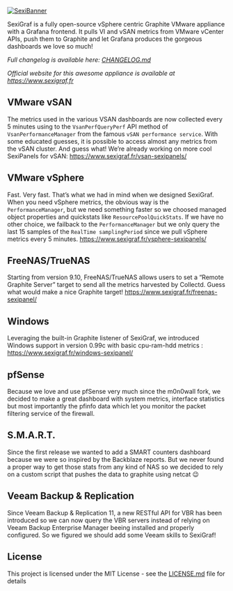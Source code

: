 [![SexiBanner](https://www.sexigraf.fr/wp-content/uploads/2017/07/SexiGrafBanner.png)](https://www.sexigraf.fr)

SexiGraf is a fully open-source vSphere centric Graphite VMware appliance with a Grafana frontend. It pulls VI and vSAN metrics from VMware vCenter APIs, push them to Graphite and let Grafana produces the gorgeous dashboards we love so much!

*Full changelog is available here: [CHANGELOG.md](CHANGELOG.md)*

*Official website for this awesome appliance is available at https://www.sexigraf.fr*

## VMware vSAN

The metrics used in the various VSAN dashboards are now collected every 5 minutes using to the `VsanPerfQueryPerf` API method of `VsanPerformanceManager` from the famous `vSAN performance service`. With some educated guesses, it is possible to access almost any metrics from the vSAN cluster. And guess what! We’re already working on more cool SexiPanels for vSAN: https://www.sexigraf.fr/vsan-sexipanels/

## VMware vSphere

Fast. Very fast. That’s what we had in mind when we designed SexiGraf. When you need vSphere metrics, the obvious way is the `PerformanceManager`, but we need something faster so we choosed managed object properties and quickstats like `ResourcePoolQuickStats`. If we have no other choice, we failback to the `PerformanceManager` but we only query the last 15 samples of the `RealTime samplingPeriod` since we pull vSphere metrics every 5 minutes. https://www.sexigraf.fr/vsphere-sexipanels/  

## FreeNAS/TrueNAS

Starting from version 9.10, FreeNAS/TrueNAS allows users to set a “Remote Graphite Server” target to send all the metrics harvested by Collectd. Guess what would make a nice Graphite target! https://www.sexigraf.fr/freenas-sexipanel/

## Windows

Leveraging the built-in Graphite listener of SexiGraf, we introduced Windows support in version 0.99c with basic cpu-ram-hdd metrics : https://www.sexigraf.fr/windows-sexipanel/

## pfSense

Because we love and use pfSense very much since the m0n0wall fork, we decided to make a great dashboard with system metrics, interface statistics but most importantly the pfinfo data which let you monitor the packet filtering service of the firewall.

## S.M.A.R.T.

Since the first release we wanted to add a SMART counters dashboard because we were so inspired by the Backblaze reports. But we never found a proper way to get those stats from any kind of NAS so we decided to rely on a custom script that pushes the data to graphite using netcat 😉

## Veeam Backup & Replication

Since Veeam Backup & Replication 11, a new RESTful API for VBR has been introduced so we can now query the VBR servers instead of relying on Veeam Backup Enterprise Manager beeing installed and properly configured. So we figured we should add some Veeam skills to SexiGraf!

## License

This project is licensed under the MIT License - see the [LICENSE.md](LICENSE.md) file for details
